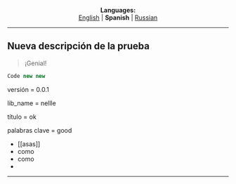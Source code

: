 <p align="center"><b>Languages:</b><br /><a href="https://github.com/markolofsen/nellle/blob/master/README.md">English</a> | <b>Spanish</b> | <a href="https://github.com/markolofsen/nellle/blob/master/README_ru.md">Russian</a></p>

---

## Nueva descripción de la prueba

> ¡Genial!

```javascript
Code new new
```

versión = 0.0.1

lib_name = nellle

título = ok

palabras clave = good

* [[asas]]
* como
* como
*

---

